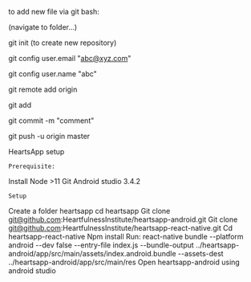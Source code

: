 to add new file via git bash:

(navigate to folder...)

git init (to create new repository)

git config user.email "abc@xyz.com"

git config user.name "abc"

git remote add origin <link on github>

git add <subfolder directory name>
    
git commit -m "comment"

git push -u origin master

HeartsApp setup


    Prerequisite:

Install Node >11
Git
Android studio 3.4.2
    

    Setup
Create a folder heartsapp
cd heartsapp 
Git clone git@github.com:HeartfulnessInstitute/heartsapp-android.git
Git clone git@github.com:HeartfulnessInstitute/heartsapp-react-native.git
Cd heartsapp-react-native
Npm install
Run:   react-native bundle --platform android --dev false --entry-file index.js --bundle-output ../heartsapp-android/app/src/main/assets/index.android.bundle --assets-dest ../heartsapp-android/app/src/main/res
Open heartsapp-android using android studio
